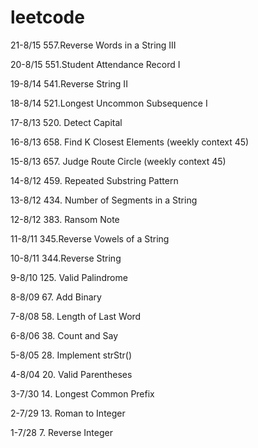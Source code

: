 # leetcode
21-8/15 557.Reverse Words in a String III   

20-8/15 551.Student Attendance Record I   

19-8/14	541.Reverse String II   

18-8/14 521.Longest Uncommon Subsequence I    

17-8/13 520. Detect Capital

16-8/13 658. Find K Closest Elements (weekly context 45)

15-8/13 657. Judge Route Circle (weekly context 45)

14-8/12 459. Repeated Substring Pattern

13-8/12 434. Number of Segments in a String

12-8/12 383. Ransom Note

11-8/11	345.Reverse Vowels of a String   

10-8/11	344.Reverse String   

9-8/10 125. Valid Palindrome

8-8/09 67. Add Binary

7-8/08 58. Length of Last Word

6-8/06 38. Count and Say

5-8/05 28. Implement strStr()

4-8/04 20. Valid Parentheses

3-7/30 14. Longest Common Prefix

2-7/29 13. Roman to Integer

1-7/28 7. Reverse Integer
